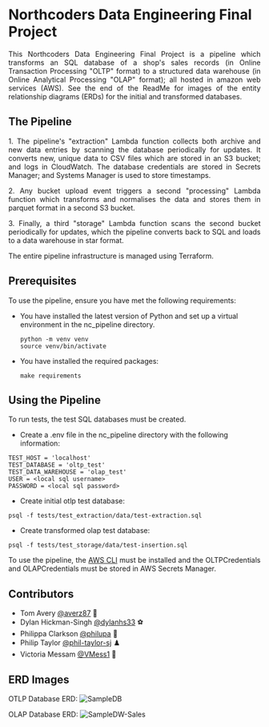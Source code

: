 

# Northcoders Data Engineering Final Project
<p align="justify">This Northcoders Data Engineering Final Project is a pipeline which transforms an SQL database of a shop's sales records (in Online Transaction Processing "OLTP" format) to a structured data warehouse (in Online Analytical Processing "OLAP" format); all hosted in amazon web services (AWS). See the end of the ReadMe for images of the entity relationship diagrams (ERDs) for the initial and transformed databases.</p>

## The Pipeline
<p align="justify">1. The pipeline's "extraction" Lambda function collects both archive and new data entries by scanning the database periodically for updates. It converts new, unique data to CSV files which are stored in an S3 bucket; and logs in CloudWatch. The database credentials are stored in Secrets Manager; and Systems Manager is used to store timestamps.</p>
<p align="justify">2. Any bucket upload event triggers a second "processing" Lambda function which transforms and normalises the data and stores them in parquet format in a second S3 bucket.</p>
<p align="justify">3. Finally, a third "storage" Lambda function scans the second bucket periodically for updates, which the pipeline converts back to SQL and loads to a data warehouse in star format.</p>

The entire pipeline infrastructure is managed using Terraform.

## Prerequisites
To use the pipeline, ensure you have met the following requirements:
* You have installed the latest version of Python and set up a virtual environment in the nc_pipeline directory.
    ```
    python -m venv venv
    source venv/bin/activate
    ```
* You have installed the required packages:
    ```
    make requirements
    ```

## Using the Pipeline
To run tests, the test SQL databases must be created.

* Create a .env file in the nc_pipeline directory with the following information:
```
TEST_HOST = 'localhost'
TEST_DATABASE = 'oltp_test'
TEST_DATA_WAREHOUSE = 'olap_test'
USER = <local sql username>
PASSWORD = <local sql password>
```

* Create initial otlp test database:
```
psql -f tests/test_extraction/data/test-extraction.sql
```

* Create transformed olap test database:
```
psql -f tests/test_storage/data/test-insertion.sql
```
    

<p align="justify">To use the pipeline, the <a href="https://docs.aws.amazon.com/cli/latest/userguide/getting-started-install.html">AWS CLI</a> must be installed and the OLTPCredentials and OLAPCredentials must be stored in AWS Secrets Manager.</p>

## Contributors
* Tom Avery [@averz87](https://github.com/averz87) 🧮
* Dylan Hickman-Singh [@dylanhs33](https://github.com/dylanhs33) ⚽
* Philippa Clarkson [@philupa](https://github.com/philupa) 🦔
* Philip Taylor [@phil-taylor-sj](https://github.com/phil-taylor-sj) ♟️
* Victoria Messam [@VMess1](https://github.com/VMess1) 👾

## ERD Images
OTLP Database ERD:
![SampleDB](https://github.com/VMess1/nc_pipeline/assets/129286879/47f15fb5-1218-4f0f-89c3-3a245e5062e8)

OLAP Database ERD:
![SampleDW-Sales](https://github.com/VMess1/nc_pipeline/assets/129286879/786e2668-e611-40b5-bd8c-0f8687f126a6)


